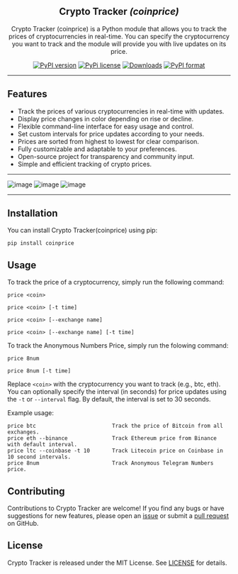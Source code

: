 <h2 align="center">
  Crypto Tracker <em>(coinprice)</em><br/>

[//]: # (  <a href="https://coinprice.bohd4n.dev/" target="_blank">coinprice.bohd4n.dev</a>)

</h2>

<p align="center">
 Crypto Tracker (coinprice) is a Python module that allows you to track the prices of cryptocurrencies in real-time. 
You can specify the cryptocurrency you want to track and the module will provide you with live updates on its price.
</p>

<div align="center">

[![PyPI version](https://img.shields.io/pypi/v/coinprice)](https://pypi.org/project/coinprice/)
[![PyPi license](https://badgen.net/pypi/license/pip/)](https://pypi.org/project/coinprice/)
[![Downloads](https://static.pepy.tech/badge/coinprice)](https://pepy.tech/project/coinprice)
[![PyPI format](https://img.shields.io/pypi/format/coinprice.svg)](https://pypi.org/project/coinprice/)

</div>

---

## Features

- Track the prices of various cryptocurrencies in real-time with updates.
- Display price changes in color depending on rise or decline.
- Flexible command-line interface for easy usage and control.
- Set custom intervals for price updates according to your needs.
- Prices are sorted from highest to lowest for clear comparison.
- Fully customizable and adaptable to your preferences.
- Open-source project for transparency and community input.
- Simple and efficient tracking of crypto prices.

---

![image](https://github.com/user-attachments/assets/4abcba26-f636-4361-ac06-d1478780671d)
![image](https://github.com/user-attachments/assets/5cbbfdcb-7c32-40cd-ac22-ee377870adbf)
![image](https://github.com/user-attachments/assets/debba798-40e9-4d45-bb3f-3d2970410efd)

---

## Installation

You can install Crypto Tracker(coinprice) using pip:

```
pip install coinprice
```

## Usage

To track the price of a cryptocurrency, simply run the following command:

```
price <coin>
```

```
price <coin> [-t time]
```

```
price <coin> [--exchange name]
```

```
price <coin> [--exchange name] [-t time]
```

To track the Anonymous Numbers Price, simply run the folowing command:

```
price 8num
```

```
price 8num [-t time]
```

Replace `<coin>` with the cryptocurrency you want to track (e.g., btc, eth). You can optionally specify the interval (in seconds) for price updates using the `-t` or `--interval` flag. By default, the interval is set to 30  seconds.

Example usage:

```
price btc                        Track the price of Bitcoin from all exchanges.
price eth --binance              Track Ethereum price from Binance with default interval.
price ltc --coinbase -t 10       Track Litecoin price on Coinbase in 10 second intervals.
price 8num                       Track Anonymous Telegram Numbers price.
```

## Contributing

Contributions to Crypto Tracker are welcome! If you find any bugs or have suggestions for new features, please open an [issue](https://github.com/bohd4nx/coinprice/issues) or submit a [pull request](https://github.com/bohd4nx/coinprice/pulls) on GitHub.

## License

Crypto Tracker is released under the MIT License. See [LICENSE](https://github.com/bohd4nx/coinprice/blob/main/LICENSE) for details.
